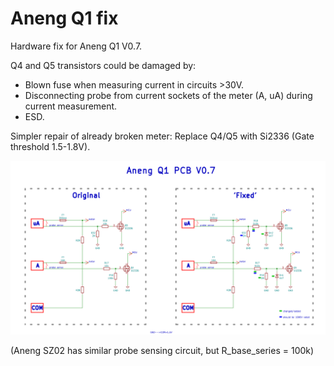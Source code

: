 # Aneng Q1 fix
Hardware fix for Aneng Q1 V0.7.

Q4 and Q5 transistors could be damaged by:
- Blown fuse when measuring current in circuits >30V.
- Disconnecting probe from current sockets of the meter (A, uA) during current measurement.
- ESD.

Simpler repair of already broken meter: Replace Q4/Q5 with Si2336 (Gate threshold 1.5-1.8V).

![](sch.png)

(Aneng SZ02 has similar probe sensing circuit, but R_base_series = 100k)

